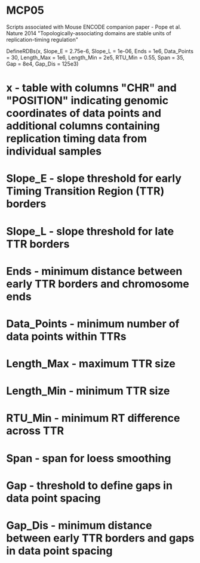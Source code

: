 MCP05
=====

Scripts associated with Mouse ENCODE companion paper - Pope et al. Nature 2014 "Topologically-associating domains are stable units of replication-timing regulation"

DefineRDBs(x, Slope_E = 2.75e-6, Slope_L = 1e-06, Ends = 1e6, Data_Points = 30, Length_Max = 1e6, Length_Min = 2e5, RTU_Min = 0.55, Span = 35, Gap = 8e4, Gap_Dis = 125e3)

# x - table with columns "CHR" and "POSITION" indicating genomic coordinates of data points and additional columns containing replication timing data from individual samples
# Slope_E - slope threshold for early Timing Transition Region (TTR) borders
# Slope_L - slope threshold for late TTR borders
# Ends - minimum distance between early TTR borders and chromosome ends
# Data_Points - minimum number of data points within TTRs
# Length_Max - maximum TTR size
# Length_Min - minimum TTR size
# RTU_Min - minimum RT difference across TTR
# Span - span for loess smoothing
# Gap - threshold to define gaps in data point spacing
# Gap_Dis - minimum distance between early TTR borders and gaps in data point spacing
